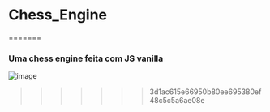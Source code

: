 # Chess_Engine
=======
### Uma chess engine feita com JS vanilla
![image](https://user-images.githubusercontent.com/69065770/160292991-27890bbc-1ca0-49dc-8731-effb391e241d.png)
>>>>>>> 3d1ac615e66950b80ee695380ef48c5c5a6ae08e
